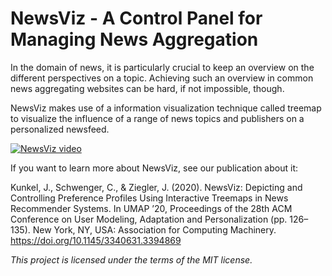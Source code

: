 # NewsViz - A Control Panel for Managing News Aggregation

In the domain of news, it is particularly crucial to keep an overview on the different perspectives on a topic. Achieving such an overview in common news aggregating websites can be hard, if not impossible, though.

NewsViz makes use of a information visualization technique called treemap to visualize the influence of a range of news topics and publishers on a personalized newsfeed.

[![NewsViz video](https://img.youtube.com/vi/Z1ojux2jRtw/maxresdefault.jpg)](https://www.youtube.com/watch?v=Z1ojux2jRtw)

If you want to learn more about NewsViz, see our publication about it: 

Kunkel, J., Schwenger, C., & Ziegler, J. (2020). NewsViz: Depicting and Controlling Preference Profiles Using Interactive Treemaps in News Recommender Systems. In UMAP ’20, Proceedings of the 28th ACM Conference on User Modeling, Adaptation and Personalization (pp. 126–135). New York, NY, USA: Association for Computing Machinery. https://doi.org/10.1145/3340631.3394869

*This project is licensed under the terms of the MIT license.*
